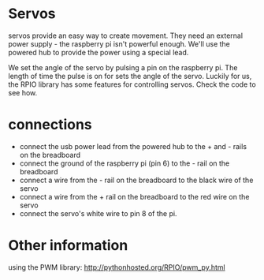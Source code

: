 # Servos

servos provide an easy way to create movement. They need an external power supply - the raspberry pi isn't powerful enough. We'll use the powered hub to provide the power using a special lead.

We set the angle of the servo by pulsing a pin on the raspberry pi. The length of time the pulse is on for sets the angle of the servo. Luckily for us, the RPIO library has some features for controlling servos. Check the code to see how.

# connections

* connect the usb power lead from the powered hub to the + and - rails on the breadboard
* connect the ground of the raspberry pi (pin 6) to the - rail on the breadboard
* connect a wire from the - rail on the breadboard to the black wire of the servo
* connect a wire from the + rail on the breadboard to the red wire on the servo
* connect the servo's white wire to pin 8 of the pi.

# Other information

using the PWM library: http://pythonhosted.org/RPIO/pwm_py.html
